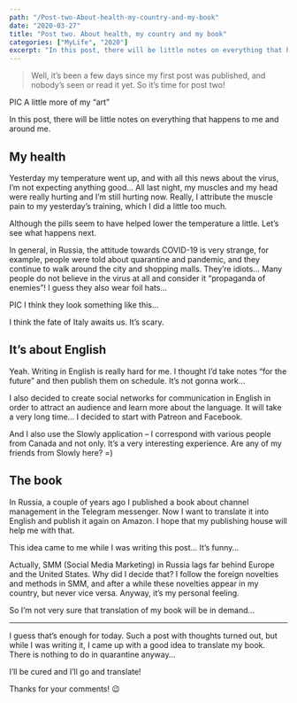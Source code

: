 ```yaml
---
path: "/Post-two-About-health-my-country-and-my-book"
date: "2020-03-27"
title: "Post two. About health, my country and my book"
categories: ["MyLife", "2020"]
excerpt: "In this post, there will be little notes on everything that happens to me and around me.."
---
```


> Well, it’s been a few days since my first post was published, and nobody’s seen or read it yet. So it’s time for post two!

PIC
A little more of my “art”

In this post, there will be little notes on everything that happens to me and around me.

## My health

Yesterday my temperature went up, and with all this news about the virus, I’m not expecting anything good… All last night, my muscles and my head were really hurting and I’m still hurting now. Really, I attribute the muscle pain to my yesterday’s training, which I did a little too much.

Although the pills seem to have helped lower the temperature a little. Let’s see what happens next.

In general, in Russia, the attitude towards COVID-19 is very strange, for example, people were told about quarantine and pandemic, and they continue to walk around the city and shopping malls. They’re idiots… Many people do not believe in the virus at all and consider it “propaganda of enemies”! I guess they also wear foil hats…

PIC
I think they look something like this…

I think the fate of Italy awaits us. It’s scary.

## It’s about English

Yeah. Writing in English is really hard for me. I thought I’d take notes “for the future” and then publish them on schedule. It’s not gonna work…

I also decided to create social networks for communication in English in order to attract an audience and learn more about the language. It will take a very long time… I decided to start with Patreon and Facebook.

And I also use the Slowly application – I correspond with various people from Canada and not only. It’s a very interesting experience. Are any of my friends from Slowly here? =)

## The book

In Russia, a couple of years ago I published a book about channel management in the Telegram messenger. Now I want to translate it into English and publish it again on Amazon. I hope that my publishing house will help me with that.

This idea came to me while I was writing this post… It’s funny…

Actually, SMM (Social Media Marketing) in Russia lags far behind Europe and the United States. Why did I decide that? I follow the foreign novelties and methods in SMM, and after a while these novelties appear in my country, but never vice versa. Anyway, it’s my personal feeling.

So I’m not very sure that translation of my book will be in demand…

---

I guess that’s enough for today. Such a post with thoughts turned out, but while I was writing it, I came up with a good idea to translate my book. There is nothing to do in quarantine anyway…

I’ll be cured and I’ll go and translate!

Thanks for your comments! 😉
